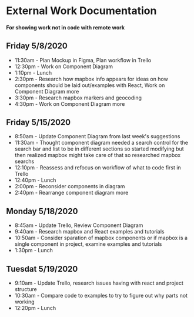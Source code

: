 # External Work Documentation
#### For showing work not in code with remote work

## Friday 5/8/2020

- 11:30am - Plan Mockup in Figma, Plan workflow in Trello
- 12:30pm - Work on Component Diagram
- 1:10pm - Lunch
- 2:30pm -  Research how mapbox info appears for ideas on how components should be laid out/examples with React, Work on Component Diagram more
- 3:30pm - Research mapbox markers and geocoding
- 4:30pm - Work on Component Diagram more

## Friday 5/15/2020

- 8:50am - Update Component Diagram from last week's suggestions
- 11:30am - Thought component diagram needed a search control for the search bar and list to be in different sections so started modifying but then realized mapbox might take care of that so researched mapbox searchs
- 12:10pm - Reassess and refocus on workflow of what to code first in Trello
- 12:40pm - Lunch
- 2:00pm - Reconsider components in diagram
- 2:40pm - Rearrange component diagram more

## Monday 5/18/2020

- 8:45am - Update Trello, Review Component Diagram
- 9:40am - Research mapbox and React examples and tutorials
- 10:50am - Consider sparation of mapbox components or if mapbox is a single component in project, examine examples and tutorials
- 1:30pm - Lunch

## Tuesdat 5/19/2020

- 9:10am - Update Trello, research issues having with react and project structure
- 10:30am - Compare code to examples to try to figure out why parts not working
- 12:20pm - Lunch